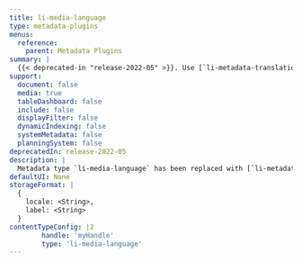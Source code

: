 ```yaml
---
title: li-media-language
type: metadata-plugins
menus:
  reference:
    parent: Metadata Plugins
summary: |
  {{< deprecated-in "release-2022-05" >}}. Use [`li-metadata-translations`]({{< ref "/reference/document/metadata/plugins/li-metadata-translations" >}}) instead.
support:
  document: false
  media: true
  tableDashboard: false
  include: false
  displayFilter: false
  dynamicIndexing: false
  systemMetadata: false
  planningSystem: false
deprecatedIn: release-2022-05
description: |
  Metadata type `li-media-language` has been replaced with [`li-metadata-translations`]({{< ref "/reference/document/metadata/plugins/li-metadata-translations" >}}).
defaultUI: None
storageFormat: |
  {
    locale: <String>,
    label: <String>
  }
contentTypeConfig: |2
        handle: 'myHandle'
        type: 'li-media-language'
---
```


